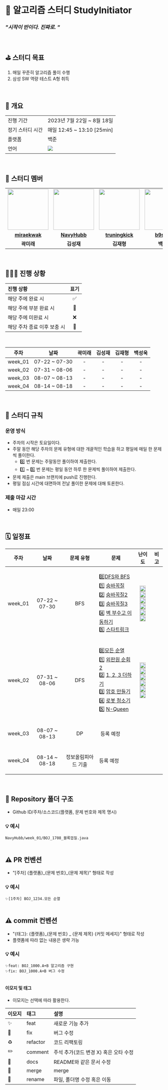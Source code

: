 # 💪 알고리즘 스터디 StudyInitiator 
### _"시작이 반이다. 진짜로. "_
<br/>

## ⛳️ 스터디 목표
1. 매일 꾸준히 알고리즘 풀이 수행
2. 삼성 SW 역량 테스트 A형 취득
<br/>

## 📇 개요
<table>
  <tr>
    <td>진행 기간</td>
    <td>2023년 7월 22일 ~ 8월 18일 </td>
  </tr>
  
  <tr>
    <td>정기 스터디 시간</td>
    <td>매일 12:45 ~ 13:10 [25min]</td>
  </tr>
  <tr>
    <td>플랫폼</td>
    <td>백준</td>
  </tr>
  <tr>
    <td>언어</td>
    <td><img src="https://img.shields.io/badge/Java-007396.svg?&style=for-the-badge&logo=Java&logoColor=white">
  </tr>
</table>

<br/>

## 🌈 스터디 멤버

<table>
 <tr>
    <td align="center"><img src="https://avatars.githubusercontent.com/u/62375220?v=4" width="130px;" alt=""></td>
    <td align="center"><img src="https://avatars.githubusercontent.com/u/101810007?v=4" width="130px;" alt=""></td>
    <td align="center"><img src="https://avatars.githubusercontent.com/u/111674020?v=4" width="130px;" alt=""></td>
    <td align="center"><img src="https://avatars.githubusercontent.com/u/48309725?v=4" width="130px;" alt=""></td>
  </tr>
  <tr>
    <td align="center"><a href="https://github.com/miraekwak"><b>miraekwak</b></a></td>
    <td align="center"><a href="https://github.com/NavyHubb"><b>NavyHubb</b></a></td>
    <td align="center"><a href="https://github.com/truningkick"><b>truningkick</b></a></td>
    <td align="center"><a href="https://github.com/b9s2w6"><b>b9s2w6</b></a></td>
  </tr>
  <tr>
    <td align="center"><b>곽미래</b></td>
    <td align="center"><b>김성재</b></td>
    <td align="center"><b>김재형</b></td>
    <td align="center"><b>백성욱</b></td>
  </tr>
</table>

<br/>

## 🧑🏻‍💻 진행 상황

| 진행 상황            | 표기 |
|:-----------------|:--:|
| 해당 주에 완료 시       | ✅  |
| 해당 주에 부분 완료 시    | 🔢 |
| 해당 주에 미완료 시      | ❌  |
| 해당 주차 종료 이후 보충 시 | 🔺 |

<br>

|   주차    |      날짜       | 곽미래 | 김성재 | 김재형 | 백성욱 | 
|:-------:|:-------------:|:---:|:---:|:---:|:---:|
| week_01 | 07-22 ~ 07-30 |  -  |  -  |  -  |  -  |
| week_02 | 07-31 ~ 08-06 |  -  |  -  |  -  |  -  | 
| week_03 | 08-07 ~ 08-13 |  -  |  -  |  -  |  -  | 
| week_04 | 08-14 ~ 08-18 |  -  |  -  |  -  |  -  | 



<br/>

## 📌 스터디 규칙

### 운영 방식
- 주차의 시작은 토요일이다.
- 주말 동안 해당 주차의 문제 유형에 대한 개괄적인 학습을 하고 평일에 매일 한 문제씩 풀이한다.
  - 0️⃣ 번 문제는 주말동안 풀이하여 제출한다.
  - 1️⃣ ~ 5️⃣ 번 문제는 평일 동안 하루 한 문제씩 풀이하여 제출한다.
- 문제 제출은 main 브랜치에 push로 진행한다.
- 평일 점심 시간에 대면하여 전날 풀이한 문제에 대해 토론한다.

### 제출 마감 시간

- 매일 23:00
<br/>

## 🗓 일정표

| 주차 | 날짜 |   문제 유형    |                                                                                                                                                                                문제                                                                                                                                                                                |                                                                                                                                                                                                                                                     난이도                                                                                                                                                                                                                                                     | 비고 |
|:---:|:---:|:----------:|:----------------------------------------------------------------------------------------------------------------------------------------------------------------------------------------------------------------------------------------------------------------------------------------------------------------------------------------------------------------:|:-----------------------------------------------------------------------------------------------------------------------------------------------------------------------------------------------------------------------------------------------------------------------------------------------------------------------------------------------------------------------------------------------------------------------------------------------------------------------------------------------------------:|:---:|
| week_01 | 07-22 ~ 07-30 |    BFS     | <p align=left> 0️⃣[DFS와 BFS](https://www.acmicpc.net/problem/1260) <br> 1️⃣ [숨바꼭질](https://www.acmicpc.net/problem/1697) <br> 2️⃣ [숨바꼭질2](https://www.acmicpc.net/problem/12851) <br> 3️⃣ [숨바꼭질3](https://www.acmicpc.net/problem/13549) <br> 4️⃣ [벽 부수고 이동하기](https://www.acmicpc.net/problem/2206) <br> 5️⃣ [스타트링크](https://www.acmicpc.net/problem/5014) </p> |    <img height="19px" src="https://d2gd6pc034wcta.cloudfront.net/tier/9.svg"/> <br> <img height="19px" src="https://d2gd6pc034wcta.cloudfront.net/tier/10.svg"/> <br> <img height="19px" src="https://d2gd6pc034wcta.cloudfront.net/tier/12.svg"/> <br> <img height="19px" src="https://d2gd6pc034wcta.cloudfront.net/tier/11.svg"/> <br> <img height="19px" src="https://d2gd6pc034wcta.cloudfront.net/tier/13.svg"/> <br> <img height="19px" src="https://d2gd6pc034wcta.cloudfront.net/tier/10.svg"/>    | <br><br><br><br> |
| week_02 | 07-31 ~ 08-06 |    DFS     |   <p align=left> 0️⃣[모든 순열](https://www.acmicpc.net/problem/10974) <br> 1️⃣ [외판원 순회 2](https://www.acmicpc.net/problem/10971) <br> 2️⃣ [1, 2, 3 더하기](https://www.acmicpc.net/problem/9095) <br> 3️⃣ [암호 만들기](https://www.acmicpc.net/problem/1759) <br> 4️⃣ [로봇 청소기](https://www.acmicpc.net/problem/14503) <br> 5️⃣ [N-Queen](https://www.acmicpc.net/problem/9663) </p>    |    <img height="19px" src="https://d2gd6pc034wcta.cloudfront.net/tier/8.svg"/> <br> <img height="19px" src="https://d2gd6pc034wcta.cloudfront.net/tier/9.svg"/> <br> <img height="19px" src="https://d2gd6pc034wcta.cloudfront.net/tier/8.svg"/> <br> <img height="19px" src="https://d2gd6pc034wcta.cloudfront.net/tier/11.svg"/> <br> <img height="19px" src="https://d2gd6pc034wcta.cloudfront.net/tier/11.svg"/> <br> <img height="19px" src="https://d2gd6pc034wcta.cloudfront.net/tier/12.svg"/>    | <br><br><br><br> |
| week_03 | 08-07 ~ 08-13 |     DP     |                                                                                                                                                                     <p align=left> ️  등록 예정                                                                                                                                                                      |                                                                                                                                                                                                                                                                                                                                                                                                                                                                                                             | <br><br><br><br> |
| week_04 | 08-14 ~ 08-18 | 정보올림피아드 기출 |                                                                                                                                                                   <p align=left>         등록 예정                                                                                                                                                                   |                                                                                                                                                                                                                                                                                                                                                                                                                                                                                                             | <br><br><br><br> |

<br/>


## 📁 Repository 폴더 구조

- Github ID/주차/소스코드(플랫폼, 문제 번호와 제목 명시)

### 💡 예시

`NavyHubb/week_01/BOJ_1708_블록껍질.java`
<br/>
<br/>

## ⚠️ PR 컨벤션

- "[주차] {플랫폼}_{문제 번호}\_{문제 제목}" 형태로 작성

### 💡 예시

`✨[1주차] BOJ_1234.모든 순열`
<br/>
<br/>

## ⚠️ commit 컨벤션

- "{태그}: {플랫폼}_{문제 번호} _ {문제 제목} {커밋 메세지}" 형태로 작성
- 플랫폼에 따라 없는 내용은 생략 가능

### 💡 예시

`✨feat: BOJ_1000.A+B 알고리즘 구현`<br/>
`✨fix: BOJ_1000.A+B 버그 수정`
<br/>
<br/>

#### 이모지 및 태그

- 이모지는 선택에 따라 활용한다.

| 이모지 | 태그       | 설명                      |
|:----|:---------|:------------------------|
| ✨   | feat     | 새로운 기능 추가               |
| 🐛  | fix      | 버그 수정                   |
| ♻️  | refactor | 코드 리팩토링                 |
| ✏️  | comment  | 주석 추가(코드 변경 X) 혹은 오타 수정 |
| 📝  | docs     | README와 같은 문서 수정        |
| 🔀  | merge    | merge                   |
| 🚚  | rename   | 파일, 폴더명 수정 혹은 이동        |

<br/>
